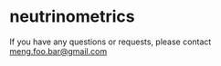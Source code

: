 # neutrinometrics

If you have any questions or requests, please contact [meng.foo.bar@gmail.com](mailto://meng.foo.bar@gmail.com)
